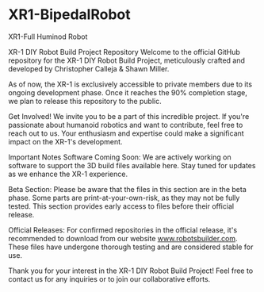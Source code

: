 # XR1-BipedalRobot
XR1-Full Huminod Robot


XR-1 DIY Robot Build Project Repository
Welcome to the official GitHub repository for the XR-1 DIY Robot Build Project, meticulously crafted and developed by Christopher Calleja & Shawn Miller.

As of now, the XR-1 is exclusively accessible to private members due to its ongoing development phase. Once it reaches the 90% completion stage, we plan to release this repository to the public.

Get Involved!
We invite you to be a part of this incredible project. If you're passionate about humanoid robotics and want to contribute, feel free to reach out to us. Your enthusiasm and expertise could make a significant impact on the XR-1's development.

Important Notes
Software Coming Soon: We are actively working on software to support the 3D build files available here. Stay tuned for updates as we enhance the XR-1 experience.

Beta Section: Please be aware that the files in this section are in the beta phase. Some parts are print-at-your-own-risk, as they may not be fully tested. This section provides early access to files before their official release.

Official Releases: For confirmed repositories in the official release, it's recommended to download from our website www.robotsbuilder.com. These files have undergone thorough testing and are considered stable for use.

Thank you for your interest in the XR-1 DIY Robot Build Project! Feel free to contact us for any inquiries or to join our collaborative efforts.
